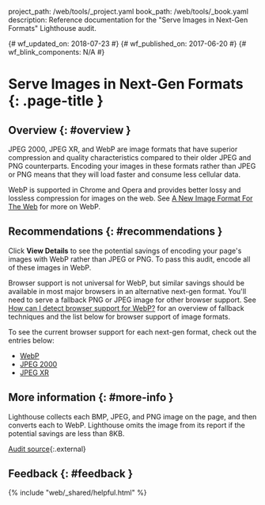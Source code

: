 project_path: /web/tools/_project.yaml
book_path: /web/tools/_book.yaml
description: Reference documentation for the "Serve Images in Next-Gen Formats" Lighthouse audit.

{# wf_updated_on: 2018-07-23 #}
{# wf_published_on: 2017-06-20 #}
{# wf_blink_components: N/A #}

# Serve Images in Next-Gen Formats  {: .page-title }

## Overview {: #overview }

JPEG 2000, JPEG XR, and WebP are image formats that have superior compression and quality
characteristics compared to their older JPEG and PNG counterparts. Encoding your images
in these formats rather than JPEG or PNG means that they will load faster and consume
less cellular data.

WebP is supported in Chrome and Opera and provides better lossy and lossless compression
for images on the web. See [A New Image Format For The Web](/speed/webp/) for more on
WebP.

## Recommendations {: #recommendations }

Click **View Details** to see the potential savings of encoding your page's
images with WebP rather than JPEG or PNG. To pass this audit, encode all of
these images in WebP.

Browser support is not universal for WebP, but similar savings should be available in
most major browsers in an alternative next-gen format. You'll need to serve a fallback PNG
or JPEG image for other browser support. See [How can I detect browser
support for WebP?][fallback] for an overview of fallback techniques and the list below for
browser support of image formats.

[fallback]: /speed/webp/faq#how_can_i_detect_browser_support_for_webp

To see the current browser support for each next-gen format, check out the entries below:

* [WebP](https://caniuse.com/#feat=webp)
* [JPEG 2000](https://caniuse.com/#feat=jpeg2000)
* [JPEG XR](https://caniuse.com/#feat=jpegxr)

## More information {: #more-info }

Lighthouse collects each BMP, JPEG, and PNG image on the page, and then converts
each to WebP. Lighthouse omits the image from its report if the potential
savings are less than 8KB.

[Audit source][src]{:.external}

[src]: https://github.com/GoogleChrome/lighthouse/blob/master/lighthouse-core/audits/byte-efficiency/uses-webp-images.js

## Feedback {: #feedback }

{% include "web/_shared/helpful.html" %}
